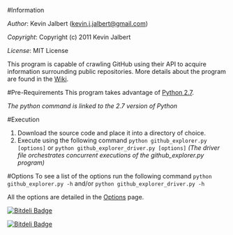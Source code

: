#Information

*Author*:    Kevin Jalbert  (kevin.j.jalbert@gmail.com)

*Copyright*: Copyright (c) 2011 Kevin Jalbert

*License*:   MIT License

This program is capable of crawling GitHub using their API to acquire information surrounding public repositories. More details about the program are found in the [Wiki](https://github.com/kevinjalbert/github_explorer/wiki "Wiki").

#Pre-Requirements
This program takes advantage of [Python 2.7](http://www.python.org/ "Python").

_The python command is linked to the 2.7 version of Python_

#Execution
1. Download the source code and place it into a directory of choice.
2. Execute using the following command ```python github_explorer.py [options]``` or ```python github_explorer_driver.py [options]``` _(The driver file orchestrates concurrent executions of the github\_explorer.py program)_

#Options
To see a list of the options run the following command ```python github_explorer.py -h``` and/or ```python github_explorer_driver.py -h```

All the options are detailed in the [Options](https://github.com/kevinjalbert/github_explorer/wiki/Options "Options") page.


[![Bitdeli Badge](https://d2weczhvl823v0.cloudfront.net/kevinjalbert/github_explorer/trend.png)](https://bitdeli.com/free "Bitdeli Badge")



[![Bitdeli Badge](https://d2weczhvl823v0.cloudfront.net/kevinjalbert/github_explorer/trend.png)](https://bitdeli.com/free "Bitdeli Badge")

